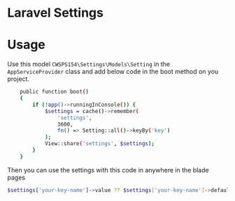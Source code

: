 # Laravel Settings

# Usage
Use this model `CWSPS154\Settings\Models\Setting` in the `AppServiceProvider` class and add below code in the boot method on you project.
```bash
    public function boot()
    {
        if (!app()->runningInConsole()) {
            $settings = cache()->remember(
                'settings',
                3600,
                fn() => Setting::all()->keyBy('key')
            );
            View::share('settings', $settings);
        }
    }
```
Then you can use the settings with this code in anywhere in the blade pages
```bash
$settings['your-key-name']->value ?? $settings['your-key-name']->default
```
